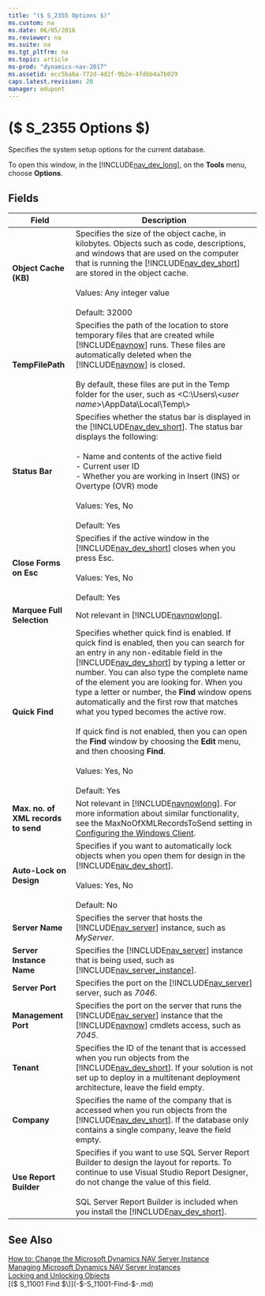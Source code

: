 ```yaml
---
title: "($ S_2355 Options $)"
ms.custom: na
ms.date: 06/05/2016
ms.reviewer: na
ms.suite: na
ms.tgt_pltfrm: na
ms.topic: article
ms-prod: "dynamics-nav-2017"
ms.assetid: ecc5ba6a-772d-4d2f-9b2e-4fdbb4a7b029
caps.latest.revision: 20
manager: edupont
---
```

# ($ S_2355 Options $)
Specifies the system setup options for the current database.  

 To open this window, in the [!INCLUDE[nav_dev_long](../includes/nav_dev_long_md.md)], on the **Tools** menu, choose **Options**.  

## Fields  

|Field|Description|  
|-----------|-----------------|  
|**Object Cache \(KB\)**|Specifies the size of the object cache, in kilobytes. Objects such as code, descriptions, and windows that are used on the computer that is running the [!INCLUDE[nav_dev_short](../includes/nav_dev_short_md.md)] are stored in the object cache.<br /><br /> Values: Any integer value<br /><br /> Default: 32000|  
|**TempFilePath**|Specifies the path of the location to store temporary files that are created while [!INCLUDE[navnow](../includes/navnow_md.md)] runs. These files are automatically deleted when the [!INCLUDE[navnow](../includes/navnow_md.md)] is closed.<br /><br /> By default, these files are put in the Temp folder for the user, such as \<C:\\Users\\\<*user name*\>\\AppData\\Local\\Temp\\\>|  
|**Status Bar**|Specifies whether the status bar is displayed in the [!INCLUDE[nav_dev_short](../includes/nav_dev_short_md.md)]. The status bar displays the following:<br /><br /> -   Name and contents of the active field<br />-   Current user ID<br />-   Whether you are working in Insert \(INS\) or Overtype \(OVR\) mode<br /><br /> Values: Yes, No<br /><br /> Default: Yes|  
|**Close Forms on Esc**|Specifies if the active window in the [!INCLUDE[nav_dev_short](../includes/nav_dev_short_md.md)] closes when you press Esc.<br /><br /> Values: Yes, No<br /><br /> Default: Yes|  
|**Marquee Full Selection**|Not relevant in [!INCLUDE[navnowlong](../includes/navnowlong_md.md)].|  
|**Quick Find**|Specifies whether quick find is enabled. If quick find is enabled, then you can search for an entry in any non\-editable field in the [!INCLUDE[nav_dev_short](../includes/nav_dev_short_md.md)] by typing a letter or number. You can also type the complete name of the element you are looking for. When you type a letter or number, the **Find** window opens automatically and the first row that matches what you typed becomes the active row.<br /><br /> If quick find is not enabled, then you can open the **Find** window by choosing the **Edit** menu, and then choosing **Find**.<br /><br /> Values: Yes, No<br /><br /> Default: Yes|  
|**Max. no. of XML records to send**|Not relevant in [!INCLUDE[navnowlong](../includes/navnowlong_md.md)]. For more information about similar functionality, see the MaxNoOfXMLRecordsToSend setting in [Configuring the Windows Client](Configuring-the-Windows-Client.md).|  
|**Auto\-Lock on Design**|Specifies if you want to automatically lock objects when you open them for design in the [!INCLUDE[nav_dev_short](../includes/nav_dev_short_md.md)].<br /><br /> Values: Yes, No<br /><br /> Default: No|  
|**Server Name**|Specifies the server that hosts the [!INCLUDE[nav_server](../includes/nav_server_md.md)] instance, such as *MyServer*.|  
|**Server Instance Name**|Specifies the [!INCLUDE[nav_server](../includes/nav_server_md.md)] instance that is being used, such as [!INCLUDE[nav_server_instance](../includes/nav_server_instance_md.md)].|  
|**Server Port**|Specifies the port on the [!INCLUDE[nav_server](../includes/nav_server_md.md)] server, such as *7046*.|  
|**Management Port**|Specifies the port on the server that runs the [!INCLUDE[nav_server](../includes/nav_server_md.md)] instance that the [!INCLUDE[navnow](../includes/navnow_md.md)] cmdlets access, such as *7045*.|  
|**Tenant**|Specifies the ID of the tenant that is accessed when you run objects from the [!INCLUDE[nav_dev_short](../includes/nav_dev_short_md.md)]. If your solution is not set up to deploy in a multitenant deployment architecture, leave the field empty.|  
|**Company**|Specifies the name of the company that is accessed when you run objects from the [!INCLUDE[nav_dev_short](../includes/nav_dev_short_md.md)]. If the database only contains a single company, leave the field empty.|  
|**Use Report Builder**|Specifies if you want to use SQL Server Report Builder to design the layout for reports. To continue to use Visual Studio Report Designer, do not change the value of this field.<br /><br /> SQL Server Report Builder is included when you install the [!INCLUDE[nav_dev_short](../includes/nav_dev_short_md.md)].|  

## See Also  
 [How to: Change the Microsoft Dynamics NAV Server Instance](dynamics-nav/How%20to:%20Change%20the%20Microsoft%20Dynamics%20NAV%20Server%20Instance.md)   
 [Managing Microsoft Dynamics NAV Server Instances](dynamics-nav/Managing-Microsoft-Dynamics-NAV-Server-Instances.md)   
 [Locking and Unlocking Objects](dynamics-nav/Locking-and-Unlocking-Objects.md)   
 [\($ S\_11001 Find $\)](-$-S_11001-Find-$-.md)
